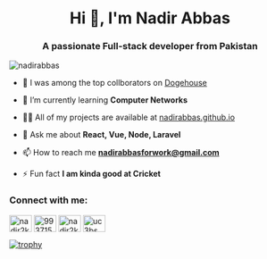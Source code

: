 <h1 align="center">Hi 👋, I'm Nadir Abbas</h1>
<h3 align="center">A passionate Full-stack developer from Pakistan</h3>

<p align="left"> <img src="https://komarev.com/ghpvc/?username=nadirabbas&label=Profile%20views&color=0e75b6&style=flat" alt="nadirabbas" /> </p>

- 🔭 I was among the top collborators on [Dogehouse](https://github.com/benawad/dogehouse/graphs/contributors)

- 🌱 I’m currently learning **Computer Networks**

- 👨‍💻 All of my projects are available at [nadirabbas.github.io](https://nadirabbas.github.io)

- 💬 Ask me about **React, Vue, Node, Laravel**

- 📫 How to reach me **nadirabbasforwork@gmail.com**

- ⚡ Fun fact **I am kinda good at Cricket**

<h3 align="left">Connect with me:</h3>
<p align="left">
<a href="https://twitter.com/nadir2k" target="blank"><img align="center" src="https://cdn.jsdelivr.net/npm/simple-icons@3.0.1/icons/twitter.svg" alt="nadir2k" height="30" width="40" /></a>
<a href="https://stackoverflow.com/users/9937150" target="blank"><img align="center" src="https://cdn.jsdelivr.net/npm/simple-icons@3.0.1/icons/stackoverflow.svg" alt="9937150" height="30" width="40" /></a>
<a href="https://fb.com/nadir2k" target="blank"><img align="center" src="https://cdn.jsdelivr.net/npm/simple-icons@3.0.1/icons/facebook.svg" alt="nadir2k" height="30" width="40" /></a>
<a href="https://www.youtube.com/c/uc3bsw_bb-f9gchhb_befqzg" target="blank"><img align="center" src="https://cdn.jsdelivr.net/npm/simple-icons@3.0.1/icons/youtube.svg" alt="uc3bsw_bb-f9gchhb_befqzg" height="30" width="40" /></a>
</p>

[![trophy](https://github-profile-trophy.vercel.app/?username=jamesql&theme=gruvbox&title=MultiLanguage,Commit,Repositories,Issues)](https://github.com/ryo-ma/github-profile-trophy)


